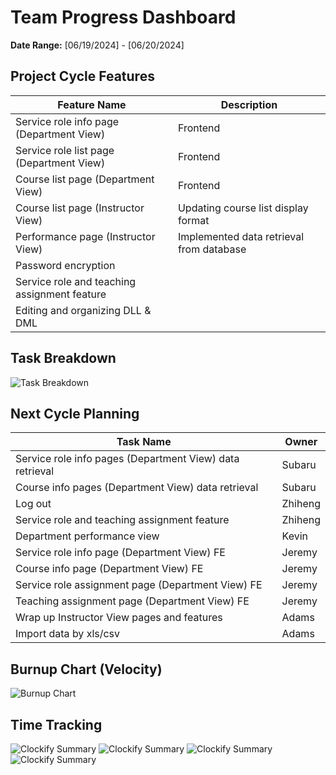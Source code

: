# Team Progress Dashboard

**Date Range:** [06/19/2024] - [06/20/2024]

## Project Cycle Features

| Feature Name        | Description                                   |
| -------------------- | --------------------------------------------- |
| Service role info page  (Department View)      |    Frontend                                 | 
| Service role list page (Department View)       |    Frontend                                 | 
| Course list page (Department View)   |    Frontend                                 |
| Course list page  (Instructor View)      |    Updating course list display format                                 | 
| Performance page  (Instructor View)        |   Implemented data retrieval from database                                           |
| Password encryption        |      |                                             |
| Service role and teaching assignment feature       |     |                                             |
| Editing and organizing DLL & DML        |                                               |
                                          

## Task Breakdown

![Task Breakdown](https://github.com/UBCO-COSC499-Summer-2024/team-6-capstone-team_6ix/blob/dashboard/docs/weekly%20logs/Dashboards/task%20breakdown/task_breakdown_June_21.png)

## Next Cycle Planning

| Task Name             | Owner         | 
| ----------------------- | -------------- | 
| Service role info pages (Department View) data retrieval     | Subaru |
| Course info pages (Department View) data retrieval     | Subaru |
| Log out       | Zhiheng |
| Service role and teaching assignment feature       | Zhiheng |
| Department performance view       | Kevin |
| Service role info page (Department View) FE     | Jeremy | 
| Course info page (Department View) FE     | Jeremy | 
| Service role assignment page (Department View) FE     | Jeremy | 
| Teaching assignment page (Department View) FE     | Jeremy | 
| Wrap up Instructor View pages and features        | Adams | 
| Import data by xls/csv        | Adams | 

## Burnup Chart (Velocity)

![Burnup Chart](https://github.com/UBCO-COSC499-Summer-2024/team-6-capstone-team_6ix/blob/dashboard/docs/weekly%20logs/Dashboards/burn%20up%20charts/burnup_June_21.png)

## Time Tracking

![Clockify Summary](https://github.com/UBCO-COSC499-Summer-2024/team-6-capstone-team_6ix/blob/dashboard/docs/weekly%20logs/Dashboards/Clockify%20images/Clockify_June_21_1.jpg)
![Clockify Summary](https://github.com/UBCO-COSC499-Summer-2024/team-6-capstone-team_6ix/blob/dashboard/docs/weekly%20logs/Dashboards/Clockify%20images/Clockify_June_21_2.jpg)
![Clockify Summary](https://github.com/UBCO-COSC499-Summer-2024/team-6-capstone-team_6ix/blob/dashboard/docs/weekly%20logs/Dashboards/Clockify%20images/Clockify_June_21_3.jpg)
![Clockify Summary](https://github.com/UBCO-COSC499-Summer-2024/team-6-capstone-team_6ix/blob/dashboard/docs/weekly%20logs/Dashboards/Clockify%20images/Clockify_June_21_4.jpg)



